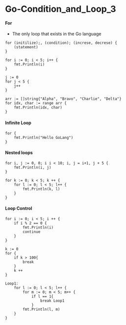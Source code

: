 # Go-Condition_and_Loop_3

#### For
* The only loop that exists in the Go language
```
for (initilize);, (condition); (increse, decrese) {
    (statement)
}
```


```
for i := 0; i < 5; i++ {
    fmt.Println(i)
}

j := 0
for j < 5 {
    j++
}
```

```
arr := []string{"Alpha", "Bravo", "Charlie", "Delta"}
for idx, char := range arr {
    fmt.Println(idx, char)
}
```

#### Infinite Loop
```
for {
    fmt.Println("Hello GoLang")
}
```

#### Nested loops
```
for i, j := 0, 0; i i < 10; i, j = i+1, j + 5 {
    fmt.Println(i, j)
}

for k := 0; k < 5; k ++ {
    for l := 0; l < 5; l++ {
        fmt.Println(k, l)
    }
}
```

#### Loop Control
```
for i := 0; i < 5; i ++ {
    if i % 2 == 0 {
        fmt.Println(i)
        continue
    }
}

k := 0
for {
    if k > 100{
        break
    }
    k ++
} 

Loop1:
    for l := 0; l < 5; l++ {
        for m := 0; m < 5; m++ {
            if l == 1{
                break Loop1
            }
        fmt.Println(l, m)
    }
}
```